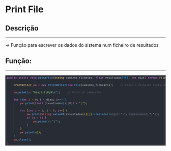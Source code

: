 # Print File

## Descrição ##
-------------------------
-> Função para escrever os dados do sistema num ficheiro de resultados

## Função: ##
-------------------------
![euler](../Imagens/printFile.png)